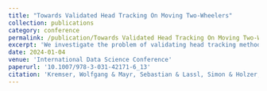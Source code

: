 ```yaml
---
title: "Towards Validated Head Tracking On Moving Two-Wheelers"
collection: publications
category: conference
permalink: /publication/Towards Validated Head Tracking On Moving Two-Wheelers
excerpt: 'We investigate the problem of validating head tracking methods while riding two-wheelers. A low-cost inertial measurement unit and an image-based system using fiducial markers are compared against a wearable motion capture system. Results show that both systems are capable of tracking head motion. However, signal drift correction and hardening against outdoor conditions are required to make the systems viable in real-life use.'
date: 2024-01-04
venue: 'International Data Science Conference'
paperurl: '10.1007/978-3-031-42171-6_13'
citation: 'Kremser, Wolfgang & Mayr, Sebastian & Lassl, Simon & Holzer, Marco & Tiefengrabner, Martin. (2024). Towards Validated Head Tracking On Moving Two-Wheelers. 10.1007/978-3-031-42171-6_13.'
---
```


